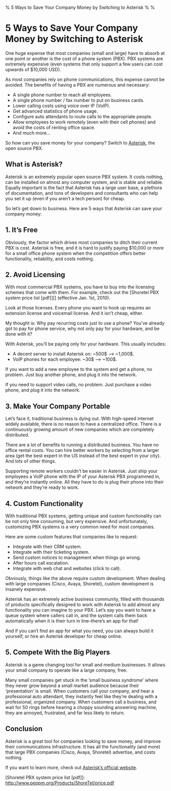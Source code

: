 % 5 Ways to Save Your Company Money by Switching to Asterisk
%
%

# 5 Ways to Save Your Company Money by Switching to Asterisk

One huge expense that most companies (small and large) have to absorb at one
point or another is the cost of a phone system (PBX). PBX systems are extremely
expensive (even systems that only support a few users can cost upwards of
\$10,000 USD).

As most companies rely on phone communications, this expense cannot be avoided.
The benefits of having a PBX are numerous and necessary:

-   A single phone number to reach all employees.
-   A single phone number / fax number to put on business cards.
-   Lower calling costs using voice over IP (VoIP).
-   Get advanced statistics of phone usage.
-   Configure auto attendants to route calls to the appropriate people.
-   Allow employees to work remotely (even with their cell phones) and avoid the
    costs of renting office space.
-   And much more…

So how can you save money for your company? Switch to [Asterisk][], the open
source PBX.

## What is Asterisk?

Asterisk is an extremely popular open source PBX system. It costs nothing, can
be installed on almost any computer system, and is stable and reliable. Equally
important is the fact that Asterisk has a large user base, a plethora of
documentation, and tons of developers and consultants who can help you set it up
(even if you aren’t a tech person) for cheap.

So let’s get down to business. Here are 5 ways that Asterisk can save your
company money:

## 1. It’s Free

Obviously, the factor which drives most companies to ditch their current PBX is
cost. Asterisk is free, and it is hard to justify paying \$10,000 or more for a
small office phone system when the competition offers better functionality,
reliability, and costs nothing.

## 2. Avoid Licensing

With most commercial PBX systems, you have to buy into the licensing schemes
that come with them. For example, check out the [Shoretel PBX system price list
[pdf]][] (effective Jan. 1st, 2010).

Look at those licenses. Every phone you want to hook up requires an extension
license and voicemail license. And it isn’t cheap, either.

My thought is: Why pay recurring costs just to use a phone? You’ve already got
to pay for phone service, why not only pay for your hardware, and be done with
it?

With Asterisk, you’ll be paying only for your hardware. This usually includes:

-   A decent server to install Asterisk on: \~500\$ –\> \~1,000\$.
-   VoIP phones for each employee: \~30\$ –\> \~100\$.

If you want to add a new employee to the system and get a phone, no problem.
Just buy another phone, and plug it into the network.

If you need to support video calls, no problem. Just purchase a video phone, and
plug it into the network.

## 3. Make Your Company Portable

Let’s face it, traditional business is dying out. With high-speed internet
widely available, there is no reason to have a centralized office. There is a
continuously growing amount of new companies which are completely distributed.

There are a lot of benefits to running a distributed business. You have no
office rental costs. You can hire better workers by selecting from a larger area
(get the best expert in the US instead of the best expert in your city). And
lots of other things.

Supporting remote workers couldn’t be easier in Asterisk. Just ship your
employees a VoIP phone with the IP of your Asterisk PBX programmed in, and
they’re instantly online. All they have to do is plug their phone into their
network and they’re ready to work.

## 4. Custom Functionality

With traditional PBX systems, getting unique and custom functionality can be not
only time consuming, but very expensive. And unfortunately, customizing PBX
systems is a very common need for most companies.

Here are some custom features that companies like to request:

-   Integrate with their CRM system.
-   Integrate with their ticketing system.
-   Send custom notices to management when things go wrong.
-   After hours call escalation.
-   Integrate with web chat and websites (click to call).

Obviously, things like the above require custom development. When dealing with
large companies (Cisco, Avaya, Shoretel), custom development is insanely
expensive.

Asterisk has an extremely active business community, filled with thousands of
products specifically designed to work with Asterisk to add almost any
functionality you can imagine to your PBX. Let’s say you want to have a queue
system where callers call in, and the system calls them back automatically when
it is their turn in line–there’s an app for that!

And if you can’t find an app for what you need, you can always build it
yourself, or hire an Asterisk developer for cheap online.

## 5. Compete With the Big Players

Asterisk is a game changing tool for small and medium businesses. It allows your
small company to operate like a large company, free.

Many small companies get stuck in the ’small business syndrome’ where they never
grow beyond a small market audience because their ‘presentation’ is small. When
customers call your company, and hear a professional auto attendant, they
instantly feel like they’re dealing with a professional, organized company. When
customers call a business, and wait for 50 rings before hearing a choppy
sounding answering machine, they are annoyed, frustrated, and far less likely to
return.

## Conclusion

Asterisk is a great tool for companies looking to save money, and improve their
communications infrastructure. It has all the functionality (and more) that
large PBX companies (Cisco, Avaya, Shoretel) advertise, and costs nothing.

If you want to learn more, check out [Asterisk’s official website][Asterisk].

  [Asterisk]: http://www.asterisk.org/
  [Shoretel PBX system price list [pdf]]: http://www.peppm.org/Products/ShoreTel/price.pdf
